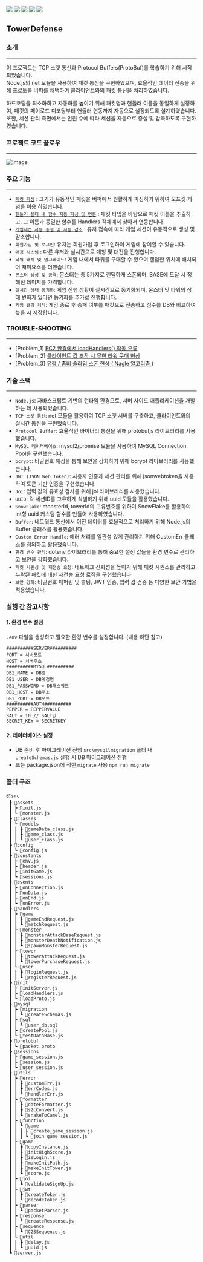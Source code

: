 <a href="https://github.com/nodejs/node"><img src="https://img.shields.io/badge/node.js-%23339933.svg?&style=for-the-badge&logo=node.js&logoColor=white" /></a> 	<a href="https://github.com/protocolbuffers/protobuf"><img src="https://img.shields.io/badge/buffer-%23231F20.svg?&style=for-the-badge&logo=buffer&logoColor=white" /></a> <a href="https://github.com/sidorares/node-mysql2"><img src="https://img.shields.io/badge/mysql-%234479A1.svg?&style=for-the-badge&logo=mysql&logoColor=white" /></a> <a href="https://github.com/auth0/node-jsonwebtoken"><img src="https://img.shields.io/badge/json%20web%20tokens-%23000000.svg?&style=for-the-badge&logo=json%20web%20tokens&logoColor=white" /></a> <a href="https://github.com/dustinrouillard/snowflake-id"><img src="https://img.shields.io/badge/snowflake-%2356B9EB.svg?&style=for-the-badge&logo=snowflake&logoColor=black" /></a>

## TowerDefense

### 소개
----------
이 프로젝트는 TCP 소켓 통신과 Protocol Buffers(ProtoBuf)를 학습하기 위해 시작되었습니다. <br>Node.js의 net 모듈을 사용하여 패킷 통신을 구현하였으며, 효율적인 데이터 전송을 위해 프로토콜 버퍼를 채택하여 클라이언트와의 패킷 통신을 처리하였습니다.<br>

하드코딩을 최소화하고 자동화를 높이기 위해 패킷명과 핸들러 이름을 동일하게 설정하여, 패킷의 페이로드 디코딩부터 핸들러 연동까지 자동으로 설정되도록 설계하였습니다.<br> 또한, 세션 관리 측면에서는 인원 수에 따라 세션을 자동으로 증설 및 감축하도록 구현하였습니다.

### 프로젝트 코드 플로우
------------------------
![image](https://github.com/user-attachments/assets/4036be92-8e15-4962-8a53-2e117ff41fec)

### 주요 기능
------------
- [`패킷 파싱`](https://github.com/5What-s-Our-Name/TowerDefense/blob/dev/docs/tech/packetParser.md) : 크기가 유동적인 패킷을 버퍼에서 원활하게 파싱하기 위하여 오프셋 개념을 이용 하였습니다.
- [`핸들러 폴더 내 함수 자동 파싱 및 연동`](https://github.com/5What-s-Our-Name/TowerDefense/blob/dev/docs/tech/loadHandlers.md) : 패킷 타입을 바탕으로 패킷 이름을 추출하고, 그 이름과 동일한 함수를 Handlers 객체에서 찾아서 연동합니다.
- [`게임세션 자동 증설 및 자동 감소`](https://github.com/5What-s-Our-Name/TowerDefense/blob/dev/docs/tech/game_session.md) : 유저 접속에 따라 게임 세션이 유동적으로 생성 및 감소합니다.
- `회원가입 및 로그인`: 유저는 회원가입 후 로그인하여 게임에 참여할 수 있습니다.
- `매칭 시스템` : 다른 유저와 실시간으로 매칭 및 대전을 진행합니다.
- `타워 배치 및 업그레이드`: 게임 내에서 타워를 구매할 수 있으며 랜덤한 위치에 배치되어 재미요소를 더했습니다.
- `몬스터 생성 및 공격`: 몬스터는 총 5가지로 랜덤하게 스폰되며, BASE에 도달 시 정해진 데미지를 가격합니다.
- `실시간 상태 동기화`: 게임 진행 상황이 실시간으로 동기화되며, 몬스터 및 타워의 상태 변화가 있다면 동기화를 추가로 진행합니다.
- `게임 결과 처리`: 게임 종료 후 승패 여부를 패킷으로 전송하고 점수를 DB와 비교하여 높을 시 저장합니다.

### TROUBLE-SHOOTING
--------------------
- [Problem_1] [EC2 환경에서 loadHandlers() 작동 오류](https://github.com/5What-s-Our-Name/TowerDefense/blob/dev/docs/troubleShooting/loadHandlers.md)
- [Problem_2] [클라이언트 값 조작 시 무한 타워 구매 현상](https://github.com/5What-s-Our-Name/TowerDefense/blob/dev/docs/troubleShooting/towerPurchase.md)
- [Problem_3] [유령 / 좀비 슬라임 스폰 현상 ( Nagle 알고리즘 )](https://github.com/5What-s-Our-Name/TowerDefense/blob/dev/docs/troubleShooting/onConnection.md)

### 기술 스택
----------------
- `Node.js`: 자바스크립트 기반의 런타임 환경으로, 서버 사이드 애플리케이션을 개발하는 데 사용되었습니다.
- `TCP 소켓 통신`: net 모듈을 활용하여 TCP 소켓 서버를 구축하고, 클라이언트와의 실시간 통신을 구현했습니다.
- `Protocol Buffer`: 효율적인 바이너리 통신을 위해 protobufjs 라이브러리를 사용했습니다.
- `MySQL 데이터베이스`: mysql2/promise 모듈을 사용하여 MySQL Connection Pool을 구현했습니다.
- `bcrypt`: 비밀번호 해싱을 통해 보안을 강화하기 위해 bcrypt 라이브러리를 사용했습니다.
- `JWT (JSON Web Token)`: 사용자 인증과 세션 관리를 위해 jsonwebtoken을 사용하여 토큰 기반 인증을 구현했습니다.
- `Joi`: 입력 값의 유효성 검사를 위해 joi 라이브러리를 사용했습니다.
- `UUID`: 각 세션ID를 고유하게 식별하기 위해 uuid 모듈을 활용했습니다.
- `SnowFlake`: monsterId, towerId의 고유번호를 위하여 SnowFlake를 활용하여 Int형 uuid 커스텀 함수를 만들어 사용하였습니다.
- `Buffer`: 네트워크 통신에서 이진 데이터를 효율적으로 처리하기 위해 Node.js의 Buffer 클래스를 활용했습니다.
- `Custom Error Handle`: 에러 처리를 일관성 있게 관리하기 위해 CustomErr 클래스를 정의하고 활용했습니다.
- `환경 변수 관리`: dotenv 라이브러리를 통해 중요한 설정 값들을 환경 변수로 관리하고 보안을 강화했습니다.
- `패킷 시퀀싱 및 재전송 요청`: 네트워크 신뢰성을 높이기 위해 패킷 시퀀스를 관리하고 누락된 패킷에 대한 재전송 요청 로직을 구현했습니다.
- `보안 강화`: 비밀번호 페퍼링 및 솔팅, JWT 인증, 입력 값 검증 등 다양한 보안 기법을 적용했습니다.

### 실행 간 참고사항
#### 1. 환경 변수 설정
`.env` 파일을 생성하고 필요한 환경 변수를 설정합니다. (내용 하단 참고)
```
##########SERVER##########
PORT = 서버포트
HOST = 서버주소
##########MYSQL##########
DB1_NAME = DB명
DB1_USER = DB계정명
DB1_PASSWORD = DB패스워드
DB1_HOST = DB주소
DB1_PORT = DB포트
##########AUTH##########
PEPPER = PEPPERVALUE
SALT = 10 // SALT값
SECRET_KEY = SECRETKEY
```

#### 2. 데이터베이스 설정
- DB 준비 후 마이그레이션 진행
`src\mysql\migration` 폴더 내 `createSchemas.js` 실행 시 DB 마이그레이션 진행
- 또는 package.json에 적힌 `migrate` 사용 `npm run migrate`

### 폴더 구조
```
📦src
 ┣ 📂assets
 ┃ ┣ 📜init.js
 ┃ ┗ 📜monster.js
 ┣ 📂classes
 ┃ ┗ 📂models
 ┃ ┃ ┣ 📜gameData_class.js
 ┃ ┃ ┣ 📜game_class.js
 ┃ ┃ ┗ 📜user_class.js
 ┣ 📂config
 ┃ ┗ 📜config.js
 ┣ 📂constants
 ┃ ┣ 📜env.js
 ┃ ┣ 📜header.js
 ┃ ┣ 📜initGame.js
 ┃ ┗ 📜sessions.js
 ┣ 📂events
 ┃ ┣ 📜onConnection.js
 ┃ ┣ 📜onData.js
 ┃ ┣ 📜onEnd.js
 ┃ ┗ 📜onError.js
 ┣ 📂handlers
 ┃ ┣ 📂game
 ┃ ┃ ┣ 📜gameEndRequest.js
 ┃ ┃ ┗ 📜matchRequest.js
 ┃ ┣ 📂monster
 ┃ ┃ ┣ 📜monsterAttackBaseRequest.js
 ┃ ┃ ┣ 📜monsterDeathNotification.js
 ┃ ┃ ┗ 📜spawnMonsterRequest.js
 ┃ ┣ 📂tower
 ┃ ┃ ┣ 📜towerAttackRequest.js
 ┃ ┃ ┗ 📜towerPurchaseRequest.js
 ┃ ┗ 📂user
 ┃ ┃ ┣ 📜loginRequest.js
 ┃ ┃ ┗ 📜registerRequest.js
 ┣ 📂init
 ┃ ┣ 📜initServer.js
 ┃ ┣ 📜loadHandlers.js
 ┃ ┗ 📜loadProto.js
 ┣ 📂mysql
 ┃ ┣ 📂migration
 ┃ ┃ ┗ 📜createSchemas.js
 ┃ ┣ 📂sql
 ┃ ┃ ┗ 📜user_db.sql
 ┃ ┣ 📜createPool.js
 ┃ ┗ 📜testDataBase.js
 ┣ 📂protobuf
 ┃ ┗ 📜packet.proto
 ┣ 📂sessions
 ┃ ┣ 📜game_session.js
 ┃ ┣ 📜session.js
 ┃ ┗ 📜user_session.js
 ┣ 📂utils
 ┃ ┣ 📂error
 ┃ ┃ ┣ 📜customErr.js
 ┃ ┃ ┣ 📜errCodes.js
 ┃ ┃ ┗ 📜handlerErr.js
 ┃ ┣ 📂formatter
 ┃ ┃ ┣ 📜dateFormatter.js
 ┃ ┃ ┣ 📜s2cConvert.js
 ┃ ┃ ┗ 📜snakeToCamel.js
 ┃ ┣ 📂function
 ┃ ┃ ┗ 📂game
 ┃ ┃ ┃ ┣ 📜create_game_session.js
 ┃ ┃ ┃ ┗ 📜join_game_session.js
 ┃ ┣ 📂game
 ┃ ┃ ┣ 📜copyInstance.js
 ┃ ┃ ┣ 📜initHighScore.js
 ┃ ┃ ┣ 📜isLogin.js
 ┃ ┃ ┣ 📜makeInitPath.js
 ┃ ┃ ┣ 📜makeInitTower.js
 ┃ ┃ ┗ 📜score.js
 ┃ ┣ 📂joi
 ┃ ┃ ┗ 📜validateSignUp.js
 ┃ ┣ 📂jwt
 ┃ ┃ ┣ 📜createToken.js
 ┃ ┃ ┗ 📜decodeToken.js
 ┃ ┣ 📂parser
 ┃ ┃ ┗ 📜packetParser.js
 ┃ ┣ 📂response
 ┃ ┃ ┗ 📜createResponse.js
 ┃ ┣ 📂sequence
 ┃ ┃ ┗ 📜C2SSequence.js
 ┃ ┗ 📂util
 ┃ ┃ ┣ 📜delay.js
 ┃ ┃ ┗ 📜uuid.js
 ┗ 📜server.js
```
